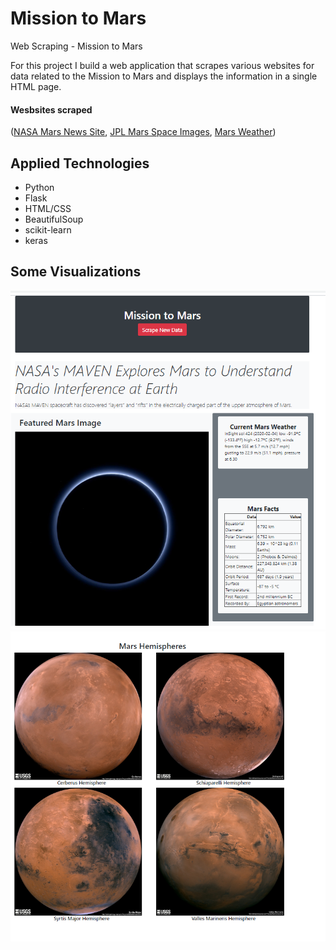 # Mission to Mars
Web Scraping - Mission to Mars

For this project I build a web application that scrapes various websites for data related to the Mission to Mars and displays the information in a single HTML page.

#### Wesbsites scraped
([NASA Mars News Site](https://mars.nasa.gov/news/), [JPL Mars Space Images](https://www.jpl.nasa.gov/spaceimages/?search=&category=Mars), [Mars Weather](https://twitter.com/marswxreport?lang=en))


## Applied Technologies
- Python
- Flask
- HTML/CSS
- BeautifulSoup
- scikit-learn
- keras

## Some Visualizations

![](Missions_to_Mars/screenshots/mars_app_1.png)
![](Missions_to_Mars/screenshots/mars_app_2.png)
